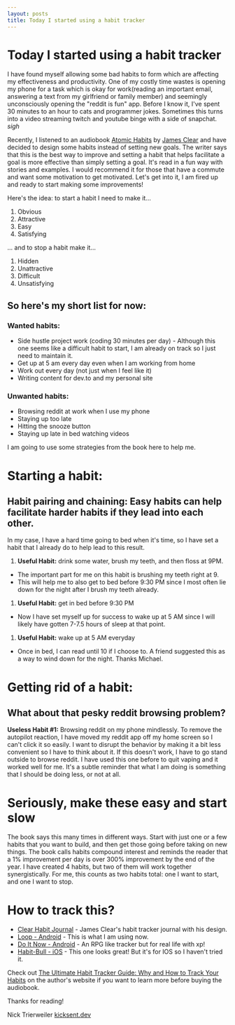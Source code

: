 ```yaml
---
layout: posts
title: Today I started using a habit tracker
---
```


# Today I started using a habit tracker

I have found myself allowing some bad habits to form which are affecting my effectiveness and productivity. One of my costly time wastes is opening my phone for a task which is okay for work(reading an important email, answering a text from my girlfriend or family member) and seemingly unconsciously opening the "reddit is fun" app. Before I know it, I've spent 30 minutes to an hour to cats and programmer jokes. Sometimes this turns into a video streaming twitch and youtube binge with a side of snapchat. _sigh_

Recently, I listened to an audiobook [Atomic Habits](https://www.audible.com/pd/Atomic-Habits-Audiobook/1524779261) by [James Clear](https://jamesclear.com/habit-tracker) and have decided to design some habits instead of setting new goals. The writer says that this is the best way to improve and setting a habit that helps facilitate a goal is more effective than simply setting a goal. It's read in a fun way with stories and examples. I would recommend it for those that have a commute and want some motivation to get motivated. Let's get into it, I am fired up and ready to start making some improvements!

Here's the idea: to start a habit I need to make it...

1. Obvious
1. Attractive
1. Easy
1. Satisfying

... and to stop a habit make it...

1. Hidden
1. Unattractive
1. Difficult
1. Unsatisfying

## So here's my short list for now:

### Wanted habits:

- Side hustle project work (coding 30 minutes per day) -
  Although this one seems like a difficult habit to start, I am already on track so I just need to maintain it.
- Get up at 5 am every day even when I am working from home
- Work out every day (not just when I feel like it)
- Writing content for dev.to and my personal site

### Unwanted habits:

- Browsing reddit at work when I use my phone
- Staying up too late
- Hitting the snooze button
- Staying up late in bed watching videos

I am going to use some strategies from the book here to help me.

# Starting a habit:

## Habit pairing and chaining: Easy habits can help facilitate harder habits if they lead into each other.

In my case, I have a hard time going to bed when it's time, so I have set a habit that I already do to help lead to this result.

1. **Useful Habit:** drink some water, brush my teeth, and then floss at 9PM.

- The important part for me on this habit is brushing my teeth right at 9.
- This will help me to also get to bed before 9:30 PM since I most often lie down for the night after I brush my teeth already.

1. **Useful Habit:** get in bed before 9:30 PM

- Now I have set myself up for success to wake up at 5 AM since I will likely have gotten 7-7.5 hours of sleep at that point.

1. **Useful Habit:** wake up at 5 AM everyday

- Once in bed, I can read until 10 if I choose to. A friend suggested this as a way to wind down for the night. Thanks Michael.

# Getting rid of a habit:

## What about that pesky reddit browsing problem?

**Useless Habit #1:** Browsing reddit on my phone mindlessly.
To remove the autopilot reaction, I have moved my reddit app off my home screen so I can't click it so easily. I want to disrupt the behavior by making it a bit less convenient so I have to think about it.
If this doesn't work, I have to go stand outside to browse reddit. I have used this one before to quit vaping and it worked well for me. It's a subtle reminder that what I am doing is something that I should be doing less, or not at all.

# Seriously, make these easy and start slow

The book says this many times in different ways. Start with just one or a few habits that you want to build, and then get those going before taking on new things. The book calls habits compound interest and reminds the reader that a 1% improvement per day is over 300% improvement by the end of the year. I have created 4 habits, but two of them will work together synergistically. For me, this counts as two habits total: one I want to start, and one I want to stop.

# How to track this?

- [Clear Habit Journal](https://www.baronfig.com/products/clear-habit-journal) - James Clear's habit tracker journal with his design.
- [Loop - Android](https://play.google.com/store/apps/details?id=org.isoron.uhabits&hl=en_US) - This is what I am using now.
- [Do It Now - Android](https://play.google.com/store/apps/details?id=com.levor.liferpgtasks&hl=en_US) - An RPG like tracker but for real life with xp!
- [Habit-Bull - iOS](https://apps.apple.com/us/app/habit-bull-daily-goal-tracker/id1041482672) - This one looks great! But it's for IOS so I haven't tried it.

Check out [The Ultimate Habit Tracker Guide: Why and How to Track Your Habits](https://jamesclear.com/habit-tracker) on the author's website if you want to learn more before buying the audiobook.

Thanks for reading!

Nick Trierweiler
[kicksent.dev](kicksent.dev)
